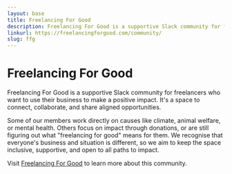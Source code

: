 ```yaml
---
layout: base
title: Freelancing For Good
description: Freelancing For Good is a supportive Slack community for freelancers who want to use their business to make a positive impact.
linkurl: https://freelancingforgood.com/community/
slug: ffg
---
```


# Freelancing For Good

Freelancing For Good is a supportive Slack community for freelancers who want to use their business to make a positive impact. It's a space to connect, collaborate, and share aligned opportunities.

Some of our members work directly on causes like climate, animal welfare, or mental health. Others focus on impact through donations, or are still figuring out what "freelancing for good" means for them. We recognise that everyone's business and situation is different, so we aim to keep the space inclusive, supportive, and open to all paths to impact.

Visit [Freelancing For Good](https://freelancingforgood.com/community/) to learn more about this community. 